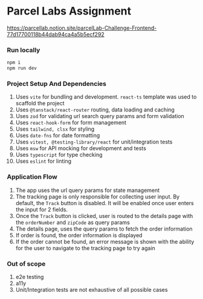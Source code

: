 # Parcel Labs Assignment
https://parcellab.notion.site/parcelLab-Challenge-Frontend-77d17700118b44dab94ca4a5b5ecf292

### Run locally
```bash
npm i
npm run dev
```

### Project Setup And Dependencies
1. Uses `vite` for bundling and development. `react-ts` template was used to scaffold the project
2. Uses `@tanstack/react-router` routing, data loading and caching
3. Uses `zod` for validating url search query params and form validation
4. Uses `react-hook-form` for form management
5. Uses `tailwind, clsx` for styling
6. Uses `date-fns` for date formatting
7. Uses `vitest, @testing-library/react` for unit/integration tests
8. Uses `msw` for API mocking for development and tests
9. Uses `typescript` for type checking
10. Uses `eslint` for linting

### Application Flow

1. The app uses the url query params for state management
2. The tracking page is only responsible for collecting user input. By default, the `Track` button is disabled. It will be enabled once user enters the input for 2 fields.
3. Once the `Track` button is clicked, user is routed to the details page with the `orderNumber` and `zipCode` as query params
4. The details page, uses the query params to fetch the order information
5. If order is found, the order information is displayed
6. If the order cannot be found, an error message is shown with the ability for the user to navigate to the tracking page to try again

### Out of scope
1. e2e testing
2. a11y
3. Unit/Integration tests are not exhaustive of all possible cases